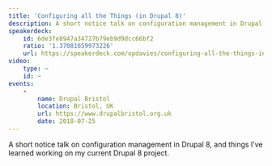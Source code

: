 ```yaml
---
title: 'Configuring all the Things (in Drupal 8)'
description: A short notice talk on configuration management in Drupal 8, and things I’ve learned working on my current Drupal 8 project.
speakerdeck:
    id: 6de3fe8947a34727b79eb9d9dcc66bf2
    ratio: '1.37081659973226'
    url: https://speakerdeck.com/opdavies/configuring-all-the-things-in-drupal-8
video:
    type: ~
    id: ~
events:
    -
        name: Drupal Bristol
        location: Bristol, UK
        url: https://www.drupalbristol.org.uk
        date: 2018-07-25
---
```


A short notice talk on configuration management in Drupal 8, and things I’ve learned working on my current Drupal 8 project.
